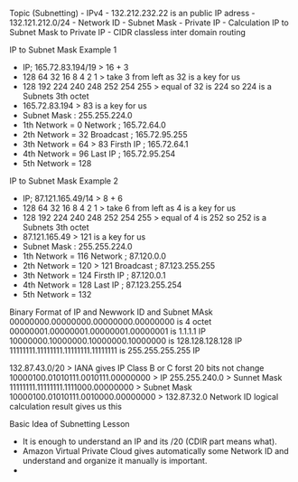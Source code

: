 Topic (Subnetting)
	- IPv4 
	- 132.212.232.22 is an public IP adress
	- 132.121.212.0/24 
	- Network ID
	- Subnet Mask
	- Private IP
	- Calculation IP to Subnet Mask to Private IP
	- CIDR classless inter domain routing

IP to Subnet Mask Example 1
- IP; 165.72.83.194/19  > 16 + 3
- 128  64  32  16  8   4   2   1   > take 3 from left as 32 is a key for us
- 128 192 224 240 248 252 254 255  > equal of 32 is 224 so 224 is a Subnets 3th octet
- 165.72.83.194 > 83 is a key for us
- Subnet Mask : 255.255.224.0
- 1th Network = 0							Network   ; 165.72.64.0
- 2th Network = 32						Broadcast ; 165.72.95.255
- 3th Network = 64 > 83				Firsth IP ; 165.72.64.1	
- 4th Network = 96						Last IP   ; 165.72.95.254
- 5th Network = 128 


IP to Subnet Mask Example 2
- IP; 87.121.165.49/14  > 8 + 6
- 128  64  32  16  8   4   2   1   > take 6 from left as 4 is a key for us
- 128 192 224 240 248 252 254 255  > equal of 4 is 252 so 252 is a Subnets 3th octet
- 87.121.165.49 > 121 is a key for us
- Subnet Mask : 255.255.224.0
- 1th Network = 116							Network   ; 87.120.0.0
- 2th Network = 120	> 121				Broadcast ; 87.123.255.255
- 3th Network = 124  						Firsth IP ; 87.120.0.1	
- 4th Network = 128							Last IP   ; 87.123.255.254
- 5th Network = 132 


Binary Format of IP and Newwork ID and Subnet MAsk
00000000.00000000.00000000.00000000 is 4 octet
00000001.00000001.00000001.00000001 is 1.1.1.1 IP
10000000.10000000.10000000.10000000 is 128.128.128.128 IP
11111111.11111111.11111111.11111111 is 255.255.255.255 IP

132.87.43.0/20											> IANA gives IP Class B or C forst 20 bits not change
10000100.01010111.0010111.00000000  > IP
255.255.240.0												> Sunnet Mask
11111111.11111111.1111000.00000000  > Subnet Mask
10000100.01010111.0010000.00000000  > 132.87.32.0 Network ID logical calculation result gives us this 




Basic Idea of Subnetting Lesson
- It is enough to understand an IP and its /20 (CDIR part means what).
- Amazon Virtual Private Cloud gives automatically some Network ID and understand and organize it manually is important.
- 
